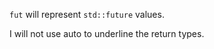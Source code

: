 ```fut``` will represent ```std::future``` values.

I will not use auto to underline the return types.